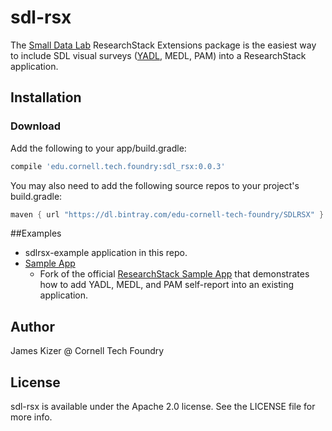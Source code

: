 # sdl-rsx

The [Small Data Lab](http://smalldata.io) ResearchStack Extensions package is the easiest way to include SDL visual surveys ([YADL](http://yadl.smalldata.io), MEDL, PAM) into a ResearchStack application.

## Installation

### Download
Add the following to your app/build.gradle:
```groovy
compile 'edu.cornell.tech.foundry:sdl_rsx:0.0.3'
```

You may also need to add the following source repos to your project's build.gradle:
```groovy
maven { url "https://dl.bintray.com/edu-cornell-tech-foundry/SDLRSX" }
```

##Examples
- sdlrsx-example application in this repo.
- [Sample App](https://github.com/cornelltech/SampleApp)
  * Fork of the official [ResearchStack Sample App](https://github.com/ResearchStack/SampleApp) that demonstrates how to add YADL, MEDL, and PAM self-report into an existing application.

## Author

James Kizer @ Cornell Tech Foundry

## License

sdl-rsx is available under the Apache 2.0 license. See the LICENSE file for more info.
